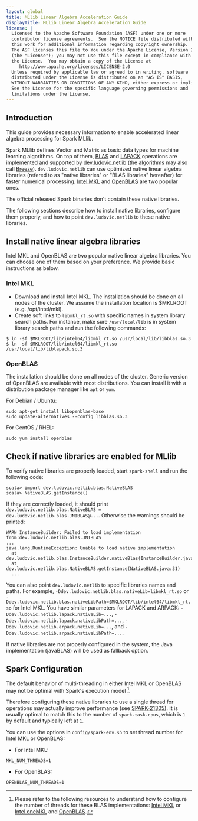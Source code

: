```yaml
---
layout: global
title: MLlib Linear Algebra Acceleration Guide
displayTitle: MLlib Linear Algebra Acceleration Guide
license: |
  Licensed to the Apache Software Foundation (ASF) under one or more
  contributor license agreements.  See the NOTICE file distributed with
  this work for additional information regarding copyright ownership.
  The ASF licenses this file to You under the Apache License, Version 2.0
  (the "License"); you may not use this file except in compliance with
  the License.  You may obtain a copy of the License at
     http://www.apache.org/licenses/LICENSE-2.0
  Unless required by applicable law or agreed to in writing, software
  distributed under the License is distributed on an "AS IS" BASIS,
  WITHOUT WARRANTIES OR CONDITIONS OF ANY KIND, either express or implied.
  See the License for the specific language governing permissions and
  limitations under the License.
---
```


## Introduction

This guide provides necessary information to enable accelerated linear algebra processing for Spark MLlib.

Spark MLlib defines Vector and Matrix as basic data types for machine learning algorithms. On top of them, [BLAS](https://en.wikipedia.org/wiki/Basic_Linear_Algebra_Subprograms) and [LAPACK](https://en.wikipedia.org/wiki/LAPACK) operations are implemented and supported by [dev.ludovic.netlib](https://github.com/luhenry/netlib) (the algorithms may also call [Breeze](https://github.com/scalanlp/breeze)). `dev.ludovic.netlib` can use optimized native linear algebra libraries (refered to as "native libraries" or "BLAS libraries" hereafter) for faster numerical processing. [Intel MKL](https://software.intel.com/content/www/us/en/develop/tools/math-kernel-library.html) and [OpenBLAS](http://www.openblas.net) are two popular ones.

The official released Spark binaries don't contain these native libraries.

The following sections describe how to install native libraries, configure them properly, and how to point `dev.ludovic.netlib` to these native libraries.

## Install native linear algebra libraries

Intel MKL and OpenBLAS are two popular native linear algebra libraries. You can choose one of them based on your preference. We provide basic instructions as below.

### Intel MKL

- Download and install Intel MKL. The installation should be done on all nodes of the cluster. We assume the installation location is $MKLROOT (e.g. /opt/intel/mkl).
- Create soft links to `libmkl_rt.so` with specific names in system library search paths. For instance, make sure `/usr/local/lib` is in system library search paths and run the following commands:
```
$ ln -sf $MKLROOT/lib/intel64/libmkl_rt.so /usr/local/lib/libblas.so.3
$ ln -sf $MKLROOT/lib/intel64/libmkl_rt.so /usr/local/lib/liblapack.so.3
```

### OpenBLAS

The installation should be done on all nodes of the cluster. Generic version of OpenBLAS are available with most distributions. You can install it with a distribution package manager like `apt` or `yum`.

For Debian / Ubuntu:
```
sudo apt-get install libopenblas-base
sudo update-alternatives --config libblas.so.3
```
For CentOS / RHEL:
```
sudo yum install openblas
```

## Check if native libraries are enabled for MLlib

To verify native libraries are properly loaded, start `spark-shell` and run the following code:
```
scala> import dev.ludovic.netlib.blas.NativeBLAS
scala> NativeBLAS.getInstance()
```

If they are correctly loaded, it should print `dev.ludovic.netlib.blas.NativeBLAS = dev.ludovic.netlib.blas.JNIBLAS@...`. Otherwise the warnings should be printed:
```
WARN InstanceBuilder: Failed to load implementation from:dev.ludovic.netlib.blas.JNIBLAS
...
java.lang.RuntimeException: Unable to load native implementation
  at dev.ludovic.netlib.blas.InstanceBuilder.nativeBlas(InstanceBuilder.java:59)
  at dev.ludovic.netlib.blas.NativeBLAS.getInstance(NativeBLAS.java:31)
  ...
```

You can also point `dev.ludovic.netlib` to specific libraries names and paths. For example, `-Ddev.ludovic.netlib.blas.nativeLib=libmkl_rt.so` or `-Ddev.ludovic.netlib.blas.nativeLibPath=$MKLROOT/lib/intel64/libmkl_rt.so` for Intel MKL. You have similar parameters for LAPACK and ARPACK: `-Ddev.ludovic.netlib.lapack.nativeLib=...`, `-Ddev.ludovic.netlib.lapack.nativeLibPath=...`, `-Ddev.ludovic.netlib.arpack.nativeLib=...`, and `-Ddev.ludovic.netlib.arpack.nativeLibPath=...`.

If native libraries are not properly configured in the system, the Java implementation (javaBLAS) will be used as fallback option.

## Spark Configuration

The default behavior of multi-threading in either Intel MKL or OpenBLAS may not be optimal with Spark's execution model [^1].

Therefore configuring these native libraries to use a single thread for operations may actually improve performance (see [SPARK-21305](https://issues.apache.org/jira/browse/SPARK-21305)). It is usually optimal to match this to the number of `spark.task.cpus`, which is `1` by default and typically left at `1`.

You can use the options in `config/spark-env.sh` to set thread number for Intel MKL or OpenBLAS:
* For Intel MKL:
```
MKL_NUM_THREADS=1
```
* For OpenBLAS:
```
OPENBLAS_NUM_THREADS=1
```

[^1]: Please refer to the following resources to understand how to configure the number of threads for these BLAS implementations: [Intel MKL](https://software.intel.com/en-us/articles/recommended-settings-for-calling-intel-mkl-routines-from-multi-threaded-applications) or [Intel oneMKL](https://software.intel.com/en-us/onemkl-linux-developer-guide-improving-performance-with-threading) and [OpenBLAS](https://github.com/xianyi/OpenBLAS/wiki/faq#multi-threaded).
